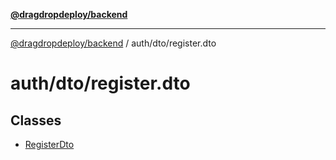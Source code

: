 [**@dragdropdeploy/backend**](../../../README.md)

***

[@dragdropdeploy/backend](../../../README.md) / auth/dto/register.dto

# auth/dto/register.dto

## Classes

- [RegisterDto](classes/RegisterDto.md)
